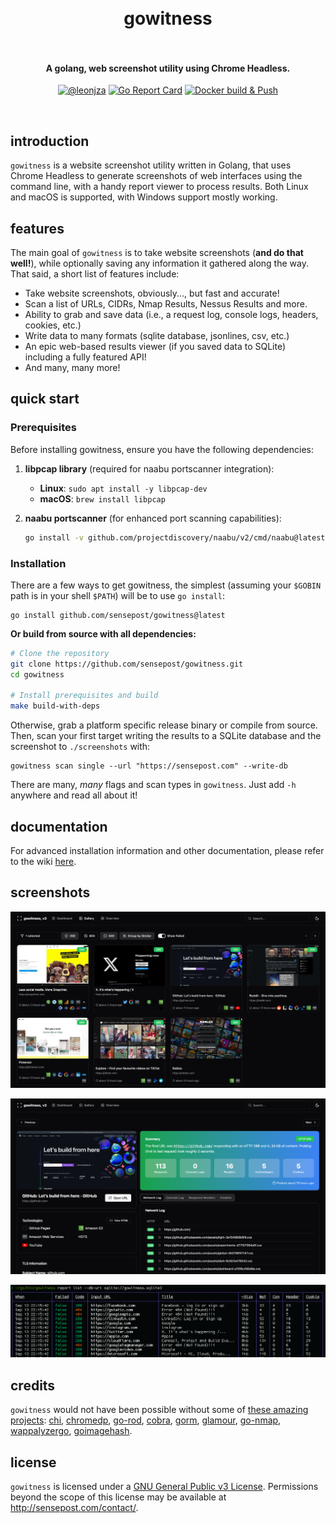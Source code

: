 <h1 align="center">
  <br>
    gowitness
  <br>
  <br>
</h1>

<h4 align="center">A golang, web screenshot utility using Chrome Headless.</h4>
<p align="center">
  <a href="https://twitter.com/leonjza"><img src="https://img.shields.io/badge/twitter-%40leonjza-blue.svg" alt="@leonjza" height="18"></a>
  <a href="https://goreportcard.com/report/github.com/sensepost/gowitness"><img src="https://goreportcard.com/badge/github.com/sensepost/gowitness" alt="Go Report Card" height="18"></a>
  <a href="https://github.com/sensepost/gowitness/actions/workflows/docker.yml"><img alt="Docker build & Push" src="https://github.com/sensepost/gowitness/actions/workflows/docker.yml/badge.svg"></a>
</p>
<br>

## introduction

`gowitness` is a website screenshot utility written in Golang, that uses Chrome Headless to generate screenshots of web interfaces using the command line, with a handy report viewer to process results. Both Linux and macOS is supported, with Windows support mostly working.

## features

The main goal of `gowitness` is to take website screenshots (**and do that well!**), while optionally saving any information it gathered along the way. That said, a short list of features include:

- Take website screenshots, obviously..., but fast and accurate!
- Scan a list of URLs, CIDRs, Nmap Results, Nessus Results and more.
- Ability to grab and save data (i.e., a request log, console logs, headers, cookies, etc.)
- Write data to many formats (sqlite database, jsonlines, csv, etc.)
- An epic web-based results viewer (if you saved data to SQLite) including a fully featured API!
- And many, many more!

## quick start

### Prerequisites

Before installing gowitness, ensure you have the following dependencies:

1. **libpcap library** (required for naabu portscanner integration):
   - **Linux**: `sudo apt install -y libpcap-dev`
   - **macOS**: `brew install libpcap`

2. **naabu portscanner** (for enhanced port scanning capabilities):
   ```bash
   go install -v github.com/projectdiscovery/naabu/v2/cmd/naabu@latest
   ```

### Installation

There are a few ways to get gowitness, the simplest (assuming your `$GOBIN` path is in your shell `$PATH`) will be to use `go install`:

```text
go install github.com/sensepost/gowitness@latest
```

**Or build from source with all dependencies:**

```bash
# Clone the repository
git clone https://github.com/sensepost/gowitness.git
cd gowitness

# Install prerequisites and build
make build-with-deps
```

Otherwise, grab a platform specific release binary or compile from source. Then, scan your first target writing the results to a SQLite database and the screenshot to `./screenshots` with:

```text
gowitness scan single --url "https://sensepost.com" --write-db
```

There are many, *many* flags and scan types in `gowitness`. Just add `-h` anywhere and read all about it!

## documentation

For advanced installation information and other documentation, please refer to the wiki [here](https://github.com/sensepost/gowitness/wiki).

## screenshots

![gallery](images/gowitness-gallery.png)

![detail](images/gowitness-detail.png)

![terminal](images/gowitness-terminal.png)

## credits

`gowitness` would not have been possible without some of [these amazing projects](./go.mod): [chi](https://github.com/go-chi/chi), [chromedp](https://github.com/chromedp/chromedp), [go-rod](https://github.com/go-rod/rod), [cobra](https://github.com/spf13/cobra), [gorm](https://github.com/go-gorm/gorm), [glamour](https://github.com/charmbracelet/glamour), [go-nmap](https://github.com/lair-framework/go-nmap), [wappalyzergo](https://github.com/projectdiscovery/wappalyzergo), [goimagehash](https://github.com/corona10/goimagehash).

## license

`gowitness` is licensed under a [GNU General Public v3 License](https://www.gnu.org/licenses/gpl-3.0.en.html). Permissions beyond the scope of this license may be available at <http://sensepost.com/contact/>.
